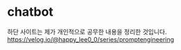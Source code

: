 # chatbot
하단 사이트는 제가 개인적으로 공무한 내용을 정리한 것입니다.
https://velog.io/@happy_lee0_0/series/promptengineering
